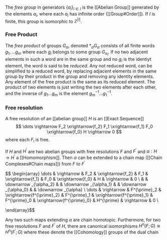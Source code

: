 The *free group* in generators $\{a_i\}_{i\in I}$ is the [[Abelian Group]] generated by the elements $a_i$, where each $a_i$ has infinite order ([[Group#Order]]). 
If $I$ is finite, this group is isomorphic to $\mathbb{Z}^{|I|}$.

### Free Product

The *free product* of groups $G_{\alpha}$, denoted $\ast_{\alpha} G_{\alpha}$ consists of all finite words $g_1,\dots g_m$ where each $g_i$ belongs to some group $G_{\alpha_i}$. If no two adjacent elements in such a word are in the same group and no $g_i$ is the identiyt element, the word is said to be *reduced*.
Any not reduced word, can be simplified to a reduced word, by replacing adjacent elements in the same group by their product in the group and removing any identity elements. Any element of the free product is the same as its reduced element.
The product of two elements is just writing the two elements after each other, and the inverse of $g_1\dots g_m$ is the element $g_m^{-1}\dots g_1^{-1}$.

### Free resolution

A free resolution of an [[abelian group]] $H$ is an [[Exact Sequence]] 
$$ \dots \rightarrow F_2 \xrightarrow{f_2} F_1 \xrightarrow{f_1} F_0 \xrightarrow{f_0} H \rightarrow 0 $$ where each $F_i$ is free.

If $H$ and $H^{\prime}$ are two abelian groups with free resolutions $F$ and $F^{\prime}$ and $\alpha : H\rightarrow H^{\prime}$ a [[Homomorphism]]. Then $\alpha$ can be extended to a chain map ([[Chain Complexes#Chain maps]]) from $F$ to $F^{\prime}$

$$ \begin{array} 
\dots & \rightarrow & F_2 & \xrightarrow{f_2} & F_1 & \xrightarrow{f_1} & F_0  & \xrightarrow{f_0} & H & \rightarrow & 0 \\
& & \downarrow _{\alpha_2} & & \downarrow _{\alpha_1} & & \downarrow _{\alpha_0} & & \downarrow _{\alpha} \\
\dots & \rightarrow & F^{\prime}_2 & \xrightarrow{f^{\prime}_2} & F^{\prime}_1 & \xrightarrow{f^{\prime}_1} & F^{\prime}_0  & \xrightarrow{f^{\prime}_0} & H^{\prime} & \rightarrow & 0 \\

\end{array}$$

Any two such maps extending $\alpha$ are chain homotopic.
Furthermore, for two free resolutions $F$ and $F^{\prime}$ of $H$, there are canonical isomorphisms $H^n(F;G)\cong H^n(F^{\prime};G)$ where these denote the [[Cohomology]] groups of the dual chain
